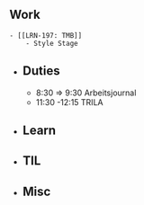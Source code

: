 ## Work
	- [[LRN-197: TMB]]
		- Style Stage
- ## Duties
	- 8:30 => 9:30 Arbeitsjournal
	- 11:30 -12:15 TRILA
- ## Learn
- ## TIL
- ## Misc